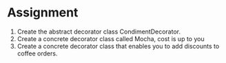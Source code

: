 # Assignment
1. Create the abstract decorator class CondimentDecorator.
2. Create a concrete decorator class called Mocha, cost is up to you
3. Create a concrete decorator class that enables you to add discounts to coffee orders.
